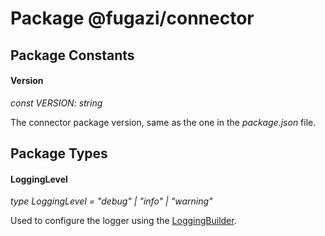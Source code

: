 # Package @fugazi/connector

## Package Constants
#### Version
_const VERSION: string_  

The connector package version, same as the one in the _package.json_ file.

## Package Types
#### LoggingLevel
_type LoggingLevel = "debug" | "info" | "warning"_

Used to configure the logger using the [LoggingBuilder](connector/LoggingBuilder.api.md).
